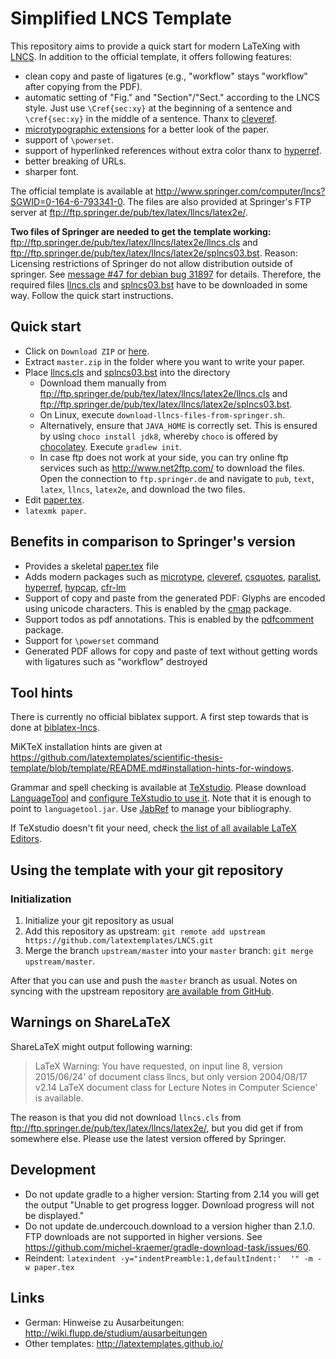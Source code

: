 # Simplified LNCS Template

This repository aims to provide a quick start for modern LaTeXing with [LNCS](http://www.springer.com/computer/lncs).
In addition to the official template, it offers following features:

 * clean copy and paste of ligatures (e.g., "workflow" stays "workflow" after copying from the PDF).
 * automatic setting of "Fig." and "Section"/"Sect." according to the LNCS style. Just use `\Cref{sec:xy}` at the beginning of a sentence and `\cref{sec:xy}` in the middle of a sentence. Thanx to [cleveref](https://www.ctan.org/pkg/cleveref).
 * [microtypographic extensions](https://www.ctan.org/pkg/microtype) for a better look of the paper.
 * support of `\powerset`.
 * support of hyperlinked references without extra color thanx to [hyperref](https://www.ctan.org/pkg/hyperref).
 * better breaking of URLs.
 * sharper font.

The official template is available at http://www.springer.com/computer/lncs?SGWID=0-164-6-793341-0.
The files are also provided at Springer's FTP server at ftp://ftp.springer.de/pub/tex/latex/llncs/latex2e/.

**Two files of Springer are needed to get the template working:** ftp://ftp.springer.de/pub/tex/latex/llncs/latex2e/llncs.cls and ftp://ftp.springer.de/pub/tex/latex/llncs/latex2e/splncs03.bst.
Reason: Licensing restrictions of Springer do not allow distribution outside of springer.
See [message #47 for debian bug 31897](https://bugs.debian.org/cgi-bin/bugreport.cgi?bug=31897#47) for details.
Therefore, the required files [llncs.cls] and [splncs03.bst] have to be downloaded in some way.
Follow the quick start instructions.

## Quick start

 * Click on `Download ZIP` or [here](https://github.com/latextemplates/LNCS/archive/master.zip).
 * Extract `master.zip` in the folder where you want to write your paper.
 * Place [llncs.cls] and [splncs03.bst] into the directory
   - Download them manually from ftp://ftp.springer.de/pub/tex/latex/llncs/latex2e/llncs.cls and ftp://ftp.springer.de/pub/tex/latex/llncs/latex2e/splncs03.bst.
   - On Linux, execute `download-llncs-files-from-springer.sh`.
   - Alternatively, ensure that `JAVA_HOME` is correctly set. This is ensured by using `choco install jdk8`, whereby `choco` is offered by [chocolatey](https://chocolatey.org/).
     Execute `gradlew init`.
   - In case ftp does not work at your side, you can try online ftp services such as http://www.net2ftp.com/ to download the files. Open the connection to `ftp.springer.de` and navigate to `pub`, `text`, `latex`, `llncs`, `latex2e`, and download the two files.
 * Edit [paper.tex](paper.tex).
 * `latexmk paper`.

## Benefits in comparison to Springer's version

* Provides a skeletal [paper.tex](paper.tex) file
* Adds modern packages such as [microtype], [cleveref], [csquotes], [paralist], [hyperref], [hypcap], [cfr-lm]
* Support of copy and paste from the generated PDF: Glyphs are encoded using unicode characters. This is enabled by the [cmap] package.
* Support todos as pdf annotations. This is enabled by the [pdfcomment] package.
* Support for `\powerset` command
* Generated PDF allows for copy and paste of text without getting words with ligatures such as "workflow" destroyed

## Tool hints

There is currently no official biblatex support.
A first step towards that is done at [biblatex-lncs](https://github.com/neapel/biblatex-lncs/).

MiKTeX installation hints are given at <https://github.com/latextemplates/scientific-thesis-template/blob/template/README.md#installation-hints-for-windows>.

Grammar and spell checking is available at [TeXstudio].
Please download [LanguageTool] and [configure TeXstudio to use it](http://wiki.languagetool.org/checking-la-tex-with-languagetool#toc4).
Note that it is enough to point to `languagetool.jar`.
Use [JabRef] to manage your bibliography.

If TeXstudio doesn't fit your need, check [the list of all available LaTeX Editors](http://tex.stackexchange.com/questions/339/latex-editors-ides).

## Using the template with your git repository

### Initialization

1. Initialize your git repository as usual
2. Add this repository as upstream: `git remote add upstream https://github.com/latextemplates/LNCS.git`
3. Merge the branch `upstream/master` into your `master` branch: `git merge upstream/master`.

After that you can use and push the `master` branch as usual.
Notes on syncing with the upstream repository [are available from GitHub](https://help.github.com/articles/syncing-a-fork/).

## Warnings on ShareLaTeX

ShareLaTeX might output following warning:

> LaTeX Warning: You have requested, on input line 8, version
> 2015/06/24' of document class llncs, but only version 2004/08/17 v2.14
> LaTeX document class for Lecture Notes in Computer Science'
> is available.

The reason is that you did not download `llncs.cls` from <ftp://ftp.springer.de/pub/tex/latex/llncs/latex2e/>, but you did get if from somewhere else.
Please use the latest version offered by Springer.

## Development

- Do not update gradle to a higher version: Starting from 2.14 you will get the output "Unable to get progress logger. Download progress will not be displayed."
- Do not update de.undercouch.download to a version higher than 2.1.0. FTP downloads are not supported in higher versions. See <https://github.com/michel-kraemer/gradle-download-task/issues/60>.
- Reindent: `latexindent -y="indentPreamble:1,defaultIndent:'  '" -m -w paper.tex`

## Links

 * German: Hinweise zu Ausarbeitungen: http://wiki.flupp.de/studium/ausarbeitungen
 * Other templates: http://latextemplates.github.io/

  [cfr-lm]: https://www.ctan.org/pkg/cfr-lm
  [cleveref]: https://ctan.org/pkg/cleveref
  [cmap]: https://www.ctan.org/pkg/cmap
  [csquotes]: https://www.ctan.org/pkg/csquotes
  [hypcap]: https://www.ctan.org/pkg/hypcap
  [hyperref]: https://ctan.org/pkg/hyperref
  [microtype]: https://ctan.org/pkg/microtype
  [paralist]: https://www.ctan.org/pkg/paralist
  [pdfcomment]: https://www.ctan.org/pkg/pdfcomment

  [JabRef]: https://www.jabref.org
  [LanguageTool]: https://languagetool.org/
  [TeXstudio]: http://texstudio.sourceforge.net/

  [llncs.cls]: ftp://ftp.springer.de/pub/tex/latex/llncs/latex2e/llncs.cls
  [splncs03.bst]: ftp://ftp.springer.de/pub/tex/latex/llncs/latex2e/splncs03.bst
